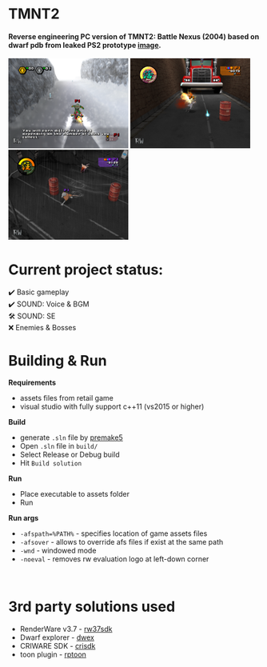 # TMNT2
#### Reverse engineering PC version of TMNT2: Battle Nexus (2004) based on dwarf pdb from leaked PS2 prototype [image](https://archive.org/details/TeenageMutantNinjaTurtles2BattleNexusJun142004prototype). 

<p float="left">
<img src="scr1.png" width="240"/>
<img src="scr2.png" width="240"/>
<img src="scr3.png" width="240"/>
</p>

# Current project status:
✔️ Basic gameplay\
✔️ SOUND: Voice & BGM\
🛠️ SOUND: SE \
❌ Enemies & Bosses
&nbsp;

# Building & Run
**Requirements**
- assets files from retail game
- visual studio with fully support c++11 (vs2015 or higher)

**Build**
- generate `.sln` file by [premake5](https://premake.github.io/)
- Open `.sln` file in `build/`
- Select Release or Debug build
- Hit `Build solution`

**Run**
- Place executable to assets folder
- Run

**Run args**
- `-afspath=%PATH%` - specifies location of game assets files
- `-afsover` - allows to override afs files if exist at the same path
- `-wnd` - windowed mode
- `-noeval` - removes rw evaluation logo at left-down corner

&nbsp;

# 3rd party solutions used
* RenderWare v3.7 - [rw37sdk](https://archive.org/details/RenderwareStudio3.7SDKForWindows)
* Dwarf explorer - [dwex](https://github.com/sevaa/dwex)
* CRIWARE SDK - [crisdk](https://archive.org/details/cri-sdk)
* toon plugin - [rptoon](https://github.com/xntrz/rptoon)
